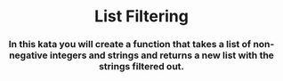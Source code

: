 <div align = "center">

# List Filtering

</div>

<div align = "center">

<h3>In this kata you will create a function that takes a list of non-negative integers and strings and returns a new list with the strings filtered out.</h3>

</div>
